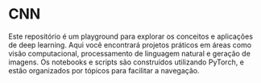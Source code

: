 # CNN
Este repositório é um playground para explorar os conceitos e aplicações de deep learning. Aqui você encontrará projetos práticos em áreas como visão computacional, processamento de linguagem natural e geração de imagens. Os notebooks e scripts são construídos utilizando PyTorch, e estão organizados por tópicos para facilitar a navegação. 

